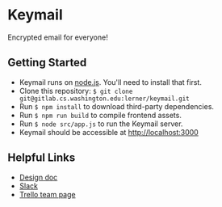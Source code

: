 # Keymail #
Encrypted email for everyone!

## Getting Started ##
- Keymail runs on [node.js](https://nodejs.org). You'll need to install that first.
- Clone this repository: `$ git clone git@gitlab.cs.washington.edu:lerner/keymail.git`
- Run `$ npm install` to download third-party dependencies.
- Run `$ npm run build` to compile frontend assets.
- Run `$ node src/app.js` to run the Keymail server.
- Keymail should be accessible at [http://localhost:3000](http://localhost:3000)

## Helpful Links ##
- [Design doc](https://docs.google.com/document/d/1RI3u0mPXgB4KFMkguWHM1jwJWKDkNSyGjohBZ2ScaVU/edit)
- [Slack](https://keymail-uw.slack.com/)
- [Trello team page](https://trello.com/keybasemail)